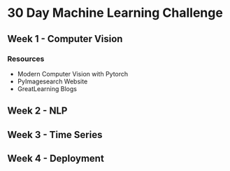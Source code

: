 # 30 Day Machine Learning Challenge

## Week 1 - Computer Vision

### Resources

- Modern Computer Vision with Pytorch
- PyImagesearch Website
- GreatLearning Blogs

## Week 2 - NLP


## Week 3 - Time Series


## Week 4 - Deployment

